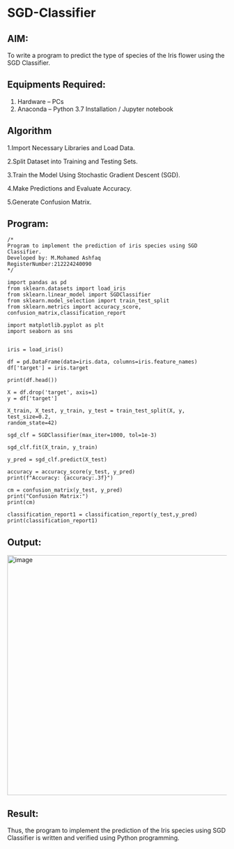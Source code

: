 # SGD-Classifier
## AIM:
To write a program to predict the type of species of the Iris flower using the SGD Classifier.

## Equipments Required:
1. Hardware – PCs
2. Anaconda – Python 3.7 Installation / Jupyter notebook

## Algorithm
1.Import Necessary Libraries and Load Data.

2.Split Dataset into Training and Testing Sets.

3.Train the Model Using Stochastic Gradient Descent (SGD).

4.Make Predictions and Evaluate Accuracy.

5.Generate Confusion Matrix.

## Program:
```
/*
Program to implement the prediction of iris species using SGD Classifier.
Developed by: M.Mohamed Ashfaq
RegisterNumber:212224240090  
*/
```
```
import pandas as pd
from sklearn.datasets import load_iris
from sklearn.linear_model import SGDClassifier
from sklearn.model_selection import train_test_split
from sklearn.metrics import accuracy_score, confusion_matrix,classification_report

import matplotlib.pyplot as plt
import seaborn as sns


iris = load_iris()

df = pd.DataFrame(data=iris.data, columns=iris.feature_names)
df['target'] = iris.target

print(df.head())

X = df.drop('target', axis=1)
y = df['target']

X_train, X_test, y_train, y_test = train_test_split(X, y, test_size=0.2, 
random_state=42)

sgd_clf = SGDClassifier(max_iter=1000, tol=1e-3)

sgd_clf.fit(X_train, y_train)

y_pred = sgd_clf.predict(X_test)

accuracy = accuracy_score(y_test, y_pred)
print(f"Accuracy: {accuracy:.3f}")

cm = confusion_matrix(y_test, y_pred)
print("Confusion Matrix:")
print(cm)

classification_report1 = classification_report(y_test,y_pred)
print(classification_report1)
```

## Output:
<img width="990" height="550" alt="image" src="https://github.com/user-attachments/assets/c76b2656-2d56-4f41-8cfe-4ea647d5669a" />



## Result:
Thus, the program to implement the prediction of the Iris species using SGD Classifier is written and verified using Python programming.
